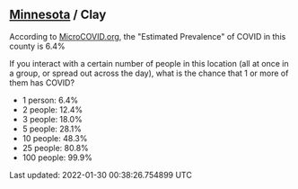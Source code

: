 
## [Minnesota](/united-states/minnesota) / Clay

According to [MicroCOVID.org](http://microcovid.org),
the "Estimated Prevalence" of COVID in this county is 6.4%

If you interact with a certain number of people in this location
(all at once in a group, or spread out across the day), what is the chance that
1 or more of them has COVID?

- 1 person: 6.4%
- 2 people: 12.4%
- 3 people: 18.0%
- 5 people: 28.1%
- 10 people: 48.3%
- 25 people: 80.8%
- 100 people: 99.9%

Last updated: 2022-01-30 00:38:26.754899 UTC
